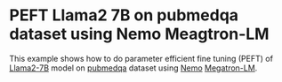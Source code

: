 # PEFT Llama2 7B on pubmedqa dataset using Nemo Meagtron-LM

This example shows how to do parameter efficient fine tuning (PEFT) of [Llama2-7B](https://huggingface.co/meta-llama/Llama-2-7b-hf) model on [pubmedqa](https://github.com/pubmedqa/pubmedqa/tree/master) dataset using [Nemo](https://github.com/NVIDIA/NeMo) [Megatron-LM](https://github.com/NVIDIA/Megatron-LM).  